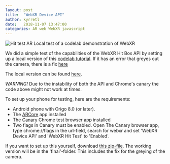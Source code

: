 ```yaml
---
layout: post
title:  "WebXR Device API"
author: kyrretl
date:   2018-11-07 13:47:00
categories: AR web WebXR javascript
---
```


![Hit test AR](https://codelabs.developers.google.com/codelabs/ar-with-webxr/img/2f7b8cc5a8fb9b35.png "Hit test AR")
Local test of a codelab demonstration of WebXR
<!-- more -->

We did a simple test of the capabilities of the WebXR Hit Box API by setting up a local version of this [codelab tutorial](https://codelabs.developers.google.com/codelabs/ar-with-webxr/#0). If it has an error that greyes out the camera, there is a fix [here](https://github.com/googlecodelabs/ar-with-webxr/issues/8)

The local version can be found [here](https://ub-www01.uio.no/prosjekter/ar/webxr/final/).

*WARNING!* Due to the instability of both the API and Chrome's canary the code above might not work at times.

To set up your phone for testing, here are the requirements:

* Android phone with Origo 8.0 (or later).
* The [ARCore](https://play.google.com/store/apps/details?id=com.google.ar.core&hl=no) app installed 
* The [Canary](https://play.google.com/store/apps/details?id=com.chrome.canary) Chrome test browser app installed
* Two flags in Canary must be enabled. Open The Canary browser app, type chrome://flags in the url-field, search for webxr and set 'WebXR Device API' and 'WebXR Hit Test' to 'Enabled'.

If you want to set up this yourself, download [this zip-file](https://scriptotek.github.io/ar-project/assets/webxr.zip). The working version will be in the 'final'-folder. This includes the fix for the greying of the camera.

